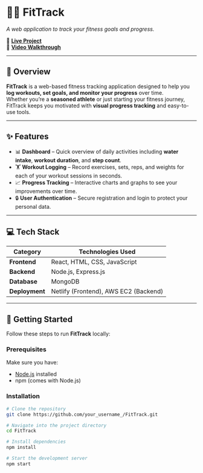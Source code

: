 # 🏋️‍♂️ FitTrack  
*A web application to track your fitness goals and progress.*

🔗 **[Live Project](https://fittrack.itushar.site/)**  
🎥 **[Video Walkthrough](https://drive.google.com/file/d/11InJl2pY9CTRBHZsNuhqufWFR84Ie8Dl/view?usp=drive_link)**  

---

## 🌟 Overview  
**FitTrack** is a web-based fitness tracking application designed to help you **log workouts, set goals, and monitor your progress** over time.  
Whether you’re a **seasoned athlete** or just starting your fitness journey, FitTrack keeps you motivated with **visual progress tracking** and easy-to-use tools.  

---

## ✨ Features  

- 📊 **Dashboard** – Quick overview of daily activities including **water intake**, **workout duration**, and **step count**.  
- 🏋️ **Workout Logging** – Record exercises, sets, reps, and weights for each of your workout sessions in seconds.  
- 📈 **Progress Tracking** – Interactive charts and graphs to see your improvements over time.  
- 🔒 **User Authentication** – Secure registration and login to protect your personal data.  

---

## 💻 Tech Stack  

| Category       | Technologies Used |
|----------------|-------------------|
| **Frontend**   | React, HTML, CSS, JavaScript |
| **Backend**    | Node.js, Express.js |
| **Database**   | MongoDB |
| **Deployment** | Netlify (Frontend), AWS EC2 (Backend) |

---

## 🚀 Getting Started  

Follow these steps to run **FitTrack** locally:  

### **Prerequisites**  
Make sure you have:  
- [Node.js](https://nodejs.org/) installed  
- npm (comes with Node.js)  

### **Installation**  

```bash
# Clone the repository
git clone https://github.com/your_username_/FitTrack.git

# Navigate into the project directory
cd FitTrack

# Install dependencies
npm install

# Start the development server
npm start
